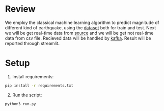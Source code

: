 # Review

We employ the classical machine learning algorithm to predict magnitude of different kind of earthquake, using the [dataset](https://www.kaggle.com/datasets/warcoder/earthquake-dataset?select=earthquake_data.csv) both for train and test. Next we will be get real-time data from [source](https://earthquake.usgs.gov/fdsnws/event/1/#methods) and we will be get not real-time data from csv file. Recieved data will be handled by [kafka](https://kafka.apache.org/). Result will be reported through streamlit.

# Setup 

1. Install requirements:
```bash
pip install -r requirements.txt
```
2. Run the script:
```bash
python3 run.py
```
